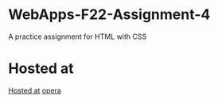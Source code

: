 # WebApps-F22-Assignment-4
A practice assignment for HTML with CSS
# Hosted at
[Hosted at](https://44-563-web-apps-f22.github.io/44563-webapps-assignment-4-SaiCharanThakellapati/)
[opera](file:///C:/Users/S555571/Desktop/WEBAPPS/44563-webapps-assignment-4-SaiCharanThakellapati/opera.html)